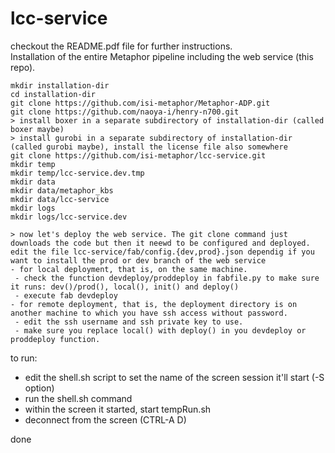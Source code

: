 lcc-service
===========
checkout the README.pdf file for further instructions.
<br/>Installation of the entire Metaphor pipeline including the web service (this repo).

```
mkdir installation-dir
cd installation-dir
git clone https://github.com/isi-metaphor/Metaphor-ADP.git
git clone https://github.com/naoya-i/henry-n700.git
> install boxer in a separate subdirectory of installation-dir (called boxer maybe)
> install gurobi in a separate subdirectory of installation-dir (called gurobi maybe), install the license file also somewhere
git clone https://github.com/isi-metaphor/lcc-service.git
mkdir temp
mkdir temp/lcc-service.dev.tmp
mkdir data
mkdir data/metaphor_kbs
mkdir data/lcc-service
mkdir logs
mkdir logs/lcc-service.dev

> now let's deploy the web service. The git clone command just downloads the code but then it neewd to be configured and deployed.
edit the file lcc-service/fab/config.{dev,prod}.json dependig if you want to install the prod or dev branch of the web service
- for local deployment, that is, on the same machine.
 - check the function devdeploy/proddeploy in fabfile.py to make sure it runs: dev()/prod(), local(), init() and deploy()
 - execute fab devdeploy
- for remote deployment, that is, the deployment directory is on another machine to which you have ssh access without password.
 - edit the ssh username and ssh private key to use.
 - make sure you replace local() with deploy() in you devdeploy or proddeploy function.
```
to run:
- edit the shell.sh script to set the name of the screen session it'll start (-S option)
- run the shell.sh command
- within the screen it started, start tempRun.sh
- deconnect from the screen (CTRL-A D)

done
